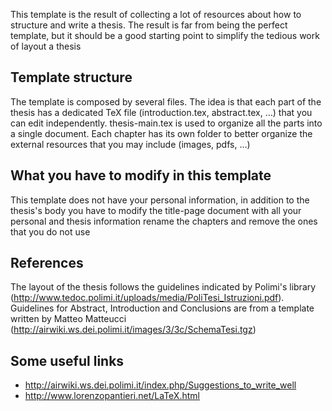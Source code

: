 This template is the result of collecting a lot of resources about how to structure and write a thesis. 
The result is far from being the perfect template, but it should be a good starting point to simplify the tedious work of layout a thesis

## Template structure
The template is composed by several files. 
The idea is that each part of the thesis has a dedicated TeX file (introduction.tex, abstract.tex, …) that you can edit independently. 
thesis-main.tex is used to organize all the parts into a single document. 
Each chapter has its own folder to better organize the external resources that you may include (images, pdfs, …)

## What you have to modify in this template
This template does not have your personal information, in addition to the thesis's body you have to modify the title-page document with all your personal and thesis information rename the chapters and remove the ones that you do not use

## References
The layout of the thesis follows the guidelines indicated by Polimi's library (http://www.tedoc.polimi.it/uploads/media/PoliTesi_Istruzioni.pdf).
Guidelines for Abstract, Introduction and Conclusions are from a template written by Matteo Matteucci (http://airwiki.ws.dei.polimi.it/images/3/3c/SchemaTesi.tgz)

## Some useful links
- http://airwiki.ws.dei.polimi.it/index.php/Suggestions_to_write_well
- http://www.lorenzopantieri.net/LaTeX.html